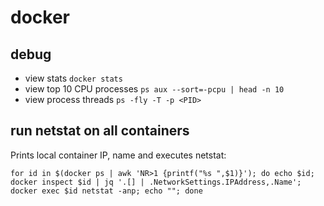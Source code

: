 # docker

## debug
- view stats `docker stats`
- view top 10 CPU processes `ps aux --sort=-pcpu | head -n 10`
- view process threads `ps -fly -T -p <PID>`

## run netstat on all containers

Prints local container IP, name and executes netstat:

```
for id in $(docker ps | awk 'NR>1 {printf("%s ",$1)}'); do echo $id; docker inspect $id | jq '.[] | .NetworkSettings.IPAddress,.Name'; docker exec $id netstat -anp; echo ""; done
```

